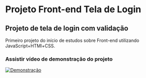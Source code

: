 # Projeto Front-end Tela de Login
## Projeto de tela de login com validação

Primeiro projeto do início de estudos sobre Front-end utilizando JavaScript+HTMl+CSS.

### Assistir vídeo de demonstração do projeto
[![Demonstração](http://img.youtube.com/vi/J_DwTWHHv6E/0.jpg)](http://www.youtube.com/watch?v=J_DwTWHHv6E "Demonstração do projeto")
